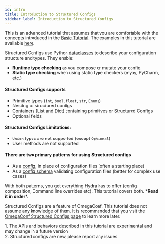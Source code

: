 ```yaml
---
id: intro
title: Introduction to Structured Configs
sidebar_label: Introduction to Structured Configs
---
```

This is an advanced tutorial that assumes that you are comfortable with the concepts introduced in the [Basic Tutorial](/tutorials/basic/1_simple_cli_app.md).
The examples in this tutorial are available [here](https://github.com/facebookresearch/hydra/tree/master/examples/tutorials/structured_configs).

Structured Configs use Python [dataclasses](https://docs.python.org/3.7/library/dataclasses.html) to 
describe your configuration structure and types. They enable:

* **Runtime type checking** as you compose or mutate your config 
* **Static type checking** when using static type checkers (mypy, PyCharm, etc.)

#### Structured Configs supports:
- Primitive types (`int`, `bool`, `float`, `str`, `Enums`) 
- Nesting of structured configs
- Containers (List and Dict) containing primitives or Structured Configs
- Optional fields

#### Structured Configs Limitations:
- `Union` types are not supported (except `Optional`)
- User methods are not supported

#### There are two primary patterns for using Structured configs

- As a [config](/tutorials/structured_config/1_minimal_example.md), in place of configuration files (often a starting place)
- As a [config schema](/tutorials/structured_config/5_schema.md) validating configuration files (better for complex use cases)

With both patterns, you get everything Hydra has to offer (config composition, Command line overrides etc).
This tutorial covers both. \***Read it in order**\*.

Structured Configs are a feature of OmegaConf. This tutorial does not assume any knowledge of them.
It is recommended that you visit the <a class="external" href="https://omegaconf.readthedocs.io/en/latest/structured_config.html" target="_blank">OmegaConf Structured Configs page</a> to learn more later.

<div class="alert alert--info" role="alert">
1. The APIs and behaviors described in this tutorial are experimental and may change in a future version<br/> 
2. Structured configs are new, please report any issues<br/>
</div>
<br/>
